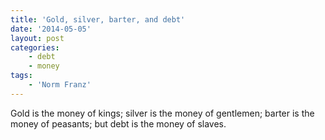 ```yaml
---
title: 'Gold, silver, barter, and debt'
date: '2014-05-05'
layout: post
categories:
    - debt
    - money
tags:
    - 'Norm Franz'
---
```


Gold is the money of kings; silver is the money of gentlemen; barter is the money of peasants; but debt is the money of slaves.
